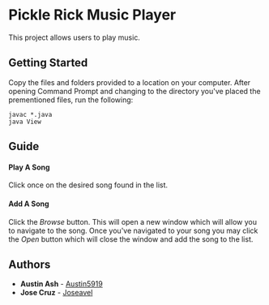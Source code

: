 # Pickle Rick Music Player

This project allows users to play music.

## Getting Started
Copy the files and folders provided to a location on your computer. After opening Command Prompt and changing to the directory you've placed the prementioned files, run the following:
```
javac *.java
java View
```

## Guide
#### Play A Song
Click once on the desired song found in the list.
#### Add A Song
Click the *Browse* button. This will open a new window which will allow you to navigate to the song. Once you've navigated to your song you may click the *Open* button which will close the window and add the song to the list.


## Authors
* **Austin Ash** - [Austin5919](https://github.com/austin5919)
* **Jose Cruz** - [Joseavel](https://github.com/joseavel)
